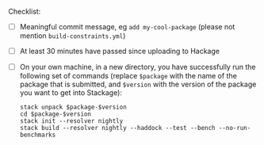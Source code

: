 Checklist:
- [ ] Meaningful commit message, eg `add my-cool-package` (please not mention `build-constraints.yml`)
- [ ] At least 30 minutes have passed since uploading to Hackage
- [ ] On your own machine, in a new directory, you have successfully run the following set of commands (replace `$package` with the name of the package that is submitted, and `$version` with the version of the package you want to get into Stackage):

      stack unpack $package-$version
      cd $package-$version
      stack init --resolver nightly
      stack build --resolver nightly --haddock --test --bench --no-run-benchmarks
